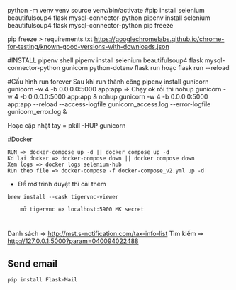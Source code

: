 python -m venv venv
source venv/bin/activate
#pip install selenium beautifulsoup4 flask mysql-connector-python
pipenv install selenium beautifulsoup4 flask mysql-connector-python
pip freeze


pip freeze > requirements.txt
https://googlechromelabs.github.io/chrome-for-testing/known-good-versions-with-downloads.json

#INSTALL
pipenv shell
pipenv install selenium beautifulsoup4 flask mysql-connector-python gunicorn python-dotenv
flask run hoạc flask run --reload

#Cấu hình run forever
Sau khi run thành công 
pipenv install gunicorn
gunicorn -w 4 -b 0.0.0.0:5000 app:app => Chạy ok rồi thì  nohup gunicorn -w 4 -b 0.0.0.0:5000 app:app &
nohup gunicorn -w 4 -b 0.0.0.0:5000 app:app --reload --access-logfile gunicorn_access.log --error-logfile gunicorn_error.log &

Hoạc cập nhật tay = pkill -HUP gunicorn


#Docker
``` 
RUN => docker-compose up -d || docker compose up -d
Kd lại docker => docker-compose down || docker compose down
Xem logs => docker logs selenium-hub
RUn theo file => docker-compose -f docker-compose_v2.yml up -d
```
- Để mở trình duyệt thì cài thêm
```
brew install --cask tigervnc-viewer
```
```
    mở tigervnc => localhost:5900 MK secret
```
#
Danh sách => http://mst.s-notification.com/tax-info-list
Tìm kiếm => http://127.0.0.1:5000?param=040094022488

## Send email
``` 
pip install Flask-Mail

```